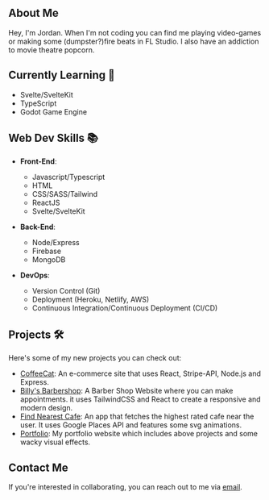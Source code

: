 
## About Me
Hey, I'm Jordan. When I'm not coding you can find me playing video-games or making some (dumpster?)fire beats in FL Studio. I also have an addiction to movie theatre popcorn. 

## Currently Learning 🧠
- Svelte/SvelteKit
- TypeScript
- Godot Game Engine

## Web Dev Skills 📚

- **Front-End**:
  - Javascript/Typescript
  - HTML
  - CSS/SASS/Tailwind
  - ReactJS
  - Svelte/SvelteKit

- **Back-End**:
  - Node/Express
  - Firebase
  - MongoDB

- **DevOps**:
  - Version Control (Git)
  - Deployment (Heroku, Netlify, AWS)
  - Continuous Integration/Continuous Deployment (CI/CD)

## Projects 🛠️
Here's some of my new projects you can check out:

- [CoffeeCat](https://github.com/joayo13/coffeecat): An e-commerce site that uses React, Stripe-API, Node.js and Express.
- [Billy's Barbershop](https://github.com/joayo13/barbershop): A Barber Shop Website where you can make appointments. it uses TailwindCSS and React to create a responsive and modern design.
- [Find Nearest Cafe](https://github.com/joayo13/findnearestcafe): An app that fetches the highest rated cafe near the user. It uses Google Places API and features some svg animations.
- [Portfolio](https://github.com/joayo13/portfolio): My portfolio website which includes above projects and some wacky visual effects.

## Contact Me
If you're interested in collaborating, you can reach out to me via [email](mailto:jordan.ayotte1999@gmail.com).
